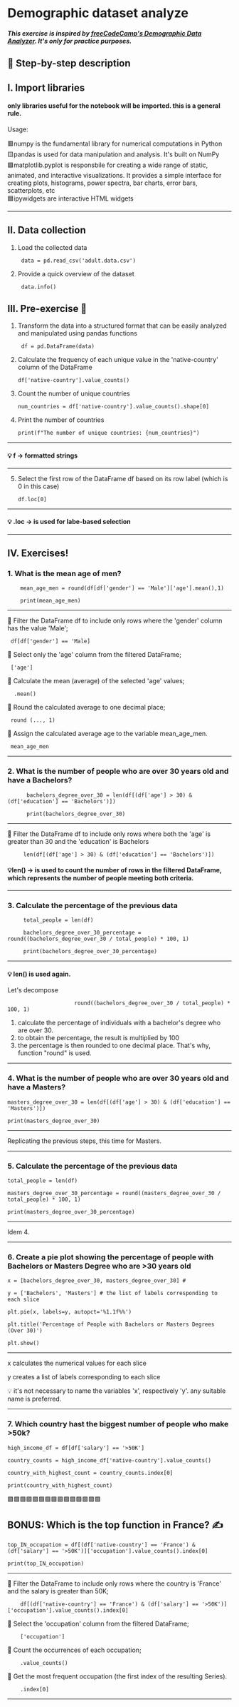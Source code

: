 # Demographic dataset analyze

##### This exercise is inspired by [freeCodeCamp's Demographic Data Analyzer](https://www.freecodecamp.org/learn/data-analysis-with-python/data-analysis-with-python-projects/demographic-data-analyzer). It's only for practice purposes. 

## 📒 Step-by-step description

## I. Import libraries
#### only libraries useful for the notebook will be imported. this is a general rule.

Usage:

🟥numpy is the fundamental library for numerical computations in Python 
<br>
🟨pandas is used for data manipulation and analysis. It's built on NumPy
<br>
🟩matplotlib.pyplot is responsbile for creating a wide range of static, animated, and interactive visualizations. It provides a simple interface for creating plots, histograms, power spectra, bar charts, error bars, scatterplots, etc
    <br>
🟦ipywidgets are interactive HTML widgets 

***

## II. Data collection

1. Load the collected data 

        data = pd.read_csv('adult.data.csv')

2. Provide a quick overview of the dataset

        data.info()  


## III. Pre-exercise 🌟

1. Transform the data into a structured format that can be easily analyzed and manipulated using pandas functions

        df = pd.DataFrame(data) 

2. Calculate the frequency of each unique value in the 'native-country' column of the DataFrame

       df['native-country'].value_counts() 

3. Count the number of unique countries
   
       num_countries = df['native-country'].value_counts().shape[0]

4.  Print the number of countries

        print(f"The number of unique countries: {num_countries}")

***

#### 💡 f -> formatted strings

***


5. Select the first row of the DataFrame df based on its row label (which is 0 in this case)
   
       df.loc[0]

***
   
  ####  💡 .loc -> is used for labe-based selection

***
  
  
## IV. Exercises!
  ### 1. What is the mean age of men?
  
        mean_age_men = round(df[df['gender'] == 'Male']['age'].mean(),1) 

        print(mean_age_men)

***

 🔹     Filter the DataFrame df to include only rows where the 'gender' column has the value 'Male';  
 
     df[df['gender'] == 'Male] 
 
 🔹   Select only the 'age' column from the filtered DataFrame; 
 
     ['age']
 
 🔹   Calculate the mean (average) of the selected 'age' values; 
 
      .mean() 
 
 🔹   Round the calculated average to one decimal place; 
 
     round (..., 1) 
 
 🔹   Assign the calculated average age to the variable mean_age_men.
 
     mean_age_men  
 

***

  ### 2. What is the number of people who are over 30 years old and have a Bachelors? 

          bachelors_degree_over_30 = len(df[(df['age'] > 30) & (df['education'] == 'Bachelors')]) 
  
          print(bachelors_degree_over_30)

 ***

 🔸   Filter the DataFrame df to include only rows where both the 'age' is greater than 30 and the 'education' is Bachelors

 
         len(df[(df['age'] > 30) & (df['education'] == 'Bachelors')])  
         
#### 💡len() -> is used to count the number of rows in the filtered DataFrame, which represents the number of people meeting both criteria.

***
  ### 3. Calculate the percentage of the previous data
         total_people = len(df)

         bachelors_degree_over_30_percentage = round((bachelors_degree_over_30 / total_people) * 100, 1)

         print(bachelors_degree_over_30_percentage)

***

#### 💡 len() is used again.

 Let's decompose 
 
                         round((bachelors_degree_over_30 / total_people) * 100, 1)
                         
 
1. calculate the percentage of individuals with a bachelor's degree who are over 30. <br>
2. to obtain the percentage, the result is multiplied by 100 <br>
3. the percentage is then rounded to one decimal place. That's why, function "round" is used. 

***

### 4. What is the number of people who are over 30 years old and have a Masters?
    masters_degree_over_30 = len(df[(df['age'] > 30) & (df['education'] == 'Masters')])
  
    print(masters_degree_over_30)

***
Replicating the previous steps, this time for Masters.

***

### 5. Calculate the percentage of the previous data

    total_people = len(df)

    masters_degree_over_30_percentage = round((masters_degree_over_30 / total_people) * 100, 1)

    print(masters_degree_over_30_percentage)

***

Idem 4.

***

### 6. Create a pie plot showing the percentage of people with Bachelors or Masters Degree who are >30 years old

    x = [bachelors_degree_over_30, masters_degree_over_30] # 

    y = ['Bachelors', 'Masters'] # the list of labels corresponding to each slice

    plt.pie(x, labels=y, autopct='%1.1f%%')

    plt.title('Percentage of People with Bachelors or Masters Degrees (Over 30)')

    plt.show()

***
x calculates the numerical values for each slice

y creates a list of labels corresponding to each slice

💡 it's not necessary to name the variables 'x', respectively 'y'. any suitable name is preferred.

***

### 7. Which country hast the biggest number of people who make >50k?

    high_income_df = df[df['salary'] == '>50K']

    country_counts = high_income_df['native-country'].value_counts()

    country_with_highest_count = country_counts.index[0]

    print(country_with_highest_count)

🟩🟩🟩🟩🟩🟩🟩🟩🟩🟩🟩🟩🟩🟩🟩

## BONUS: Which is the top function in France? ✍️

    top_IN_occupation = df[(df['native-country'] == 'France') & (df['salary'] == '>50K')]['occupation'].value_counts().index[0]  

    print(top_IN_occupation)

*** 

🔸  Filter the DataFrame to include only rows where the country is 'France' and the salary is greater than 50K;                            

        df[(df['native-country'] == 'France') & (df['salary'] == '>50K')]['occupation'].value_counts().index[0] 
        

🔹  Select the 'occupation' column from the filtered DataFrame;

        ['occupation'] 

🔸  Count the occurrences of each occupation;

        .value_counts() 

🔹  Get the most frequent occupation (the first index of the resulting Series).


        .index[0]  

***
